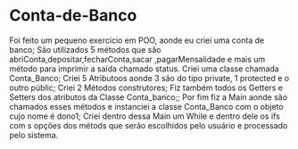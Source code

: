 # Conta-de-Banco
Foi feito um pequeno exercício em POO, aonde  eu criei uma  conta de banco;
São utilizados 5 métodos que são  abriConta,depositar,fecharConta,sacar ,pagarMensalidade e  mais um método para imprimir a saída chamado status.
Criei uma classe chamada Conta_Banco;
Criei 5 Atributoos aonde 3 são do tipo private, 1 protected e o outro públic;
Criei 2 Métodos construtores;
Fiz também todos os Getters e Setters dos atributos da Classe Conta_banco;;
Por fim fiz a Main aonde são chamados esses métodos e  instanciei  a classe Conta_Banco com o objeto cujo nome é dono1;
Criei dentro dessa Main um While e dentro dele os ifs com s opções dos métods que serão escolhidos pelo usuário e processado pelo sistema.
